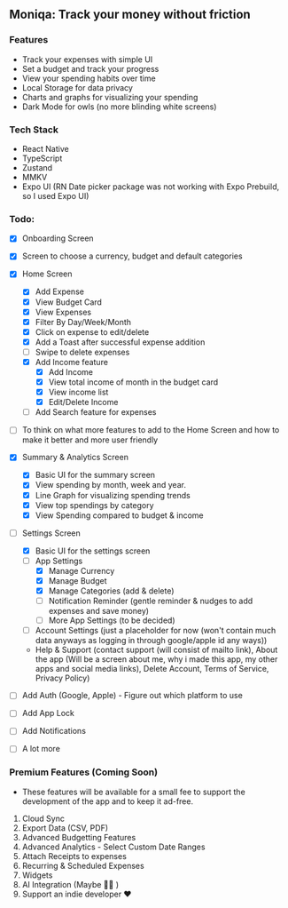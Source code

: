 ## Moniqa: Track your money without friction

### Features

- Track your expenses with simple UI
- Set a budget and track your progress
- View your spending habits over time
- Local Storage for data privacy
- Charts and graphs for visualizing your spending
- Dark Mode for owls (no more blinding white screens)

### Tech Stack

- React Native
- TypeScript
- Zustand
- MMKV
- Expo UI (RN Date picker package was not working with Expo Prebuild, so I used Expo UI)

### Todo:

- [x] Onboarding Screen
- [x] Screen to choose a currency, budget and default categories
- [x] Home Screen

  - [x] Add Expense
  - [x] View Budget Card
  - [x] View Expenses
  - [x] Filter By Day/Week/Month
  - [x] Click on expense to edit/delete
  - [x] Add a Toast after successful expense addition
  - [ ] Swipe to delete expenses
  - [x] Add Income feature
    - [x] Add Income
    - [x] View total income of month in the budget card
    - [x] View income list
    - [x] Edit/Delete Income
  - [ ] Add Search feature for expenses

- [ ] To think on what more features to add to the Home Screen and how to make it better and more user friendly

- [x] Summary & Analytics Screen

  - [x] Basic UI for the summary screen
  - [x] View spending by month, week and year.
  - [x] Line Graph for visualizing spending trends
  - [x] View top spendings by category
  - [x] View Spending compared to budget & income

- [ ] Settings Screen

  - [x] Basic UI for the settings screen
  - [ ] App Settings
    - [x] Manage Currency
    - [x] Manage Budget
    - [x] Manage Categories (add & delete)
    - [ ] Notification Reminder (gentle reminder & nudges to add expenses and save money)
    - [ ] More App Settings (to be decided)
  - [ ] Account Settings (just a placeholder for now (won't contain much data anyways as logging in through google/apple id any ways))
  - Help & Support (contact support (will consist of mailto link), About the app (Will be a screen about me, why i made this app, my other apps and social media links), Delete Account, Terms of Service, Privacy Policy)

- [ ] Add Auth (Google, Apple) - Figure out which platform to use
- [ ] Add App Lock
- [ ] Add Notifications
- [ ] A lot more

### Premium Features (Coming Soon)

- These features will be available for a small fee to support the development of the app and to keep it ad-free.

1. Cloud Sync
2. Export Data (CSV, PDF)
3. Advanced Budgetting Features
4. Advanced Analytics - Select Custom Date Ranges
5. Attach Receipts to expenses
6. Recurring & Scheduled Expenses
7. Widgets
8. AI Integration (Maybe 🤷‍♂️ )
9. Support an indie developer ❤️
